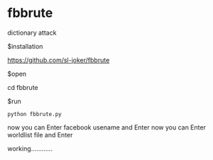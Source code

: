 # fbbrute
dictionary  attack 

$installation 

   https://github.com/sl-joker/fbbrute

$open
   
   cd fbbrute
   
$run
   
    python fbbrute.py

now you can Enter facebook usename and Enter
now you can Enter worldlist file and Enter

working............

